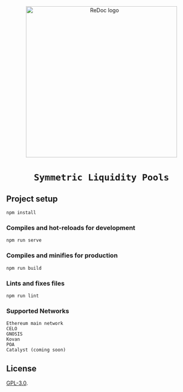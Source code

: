 <div align="center">
  <img alt="ReDoc logo" src="https://raw.githubusercontent.com/centfinance/Community/main/media-pack/symmetric_logo_200.png" width="400px" />

</div>

<h1 align=center><code>Symmetric Liquidity Pools</code></h1>

## Project setup
```
npm install
```

### Compiles and hot-reloads for development
```
npm run serve
```

### Compiles and minifies for production
```
npm run build
```

### Lints and fixes files
```
npm run lint
```

### Supported Networks
```
Ethereum main network
CELO
GNOSIS
Kovan
POA
Catalyst (coming soon)
```

## License

[GPL-3.0](LICENSE).
